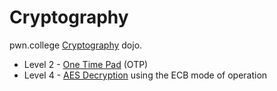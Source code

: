 # Cryptography

pwn.college [Cryptography](https://pwn.college/intro-to-cybersecurity/cryptography/) dojo.

- Level 2 - [One Time Pad](./otp.md) (OTP)
- Level 4 - [AES Decryption](./aes.md) using the ECB mode of operation

